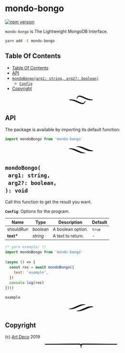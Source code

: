 # mondo-bongo

[![npm version](https://badge.fury.io/js/mondo-bongo.svg)](https://npmjs.org/package/mondo-bongo)

`mondo-bongo` is The Lightweight MongoDB Interface.

```sh
yarn add -E mondo-bongo
```

## Table Of Contents

- [Table Of Contents](#table-of-contents)
- [API](#api)
- [`mondoBongo(arg1: string, arg2?: boolean)`](#mynewpackagearg1-stringarg2-boolean-void)
  * [`Config`](#type-config)
- [Copyright](#copyright)

<p align="center"><a href="#table-of-contents"><img src=".documentary/section-breaks/0.svg?sanitize=true"></a></p>

## API

The package is available by importing its default function:

```js
import mondoBongo from 'mondo-bongo'
```

<p align="center"><a href="#table-of-contents"><img src=".documentary/section-breaks/1.svg?sanitize=true"></a></p>

## `mondoBongo(`<br/>&nbsp;&nbsp;`arg1: string,`<br/>&nbsp;&nbsp;`arg2?: boolean,`<br/>`): void`

Call this function to get the result you want.

__<a name="type-config">`Config`</a>__: Options for the program.

|   Name    |   Type    |    Description    | Default |
| --------- | --------- | ----------------- | ------- |
| shouldRun | _boolean_ | A boolean option. | `true`  |
| __text*__ | _string_  | A text to return. | -       |

```js
/* yarn example/ */
import mondoBongo from 'mondo-bongo'

(async () => {
  const res = await mondoBongo({
    text: 'example',
  })
  console.log(res)
})()
```
```
example
```

<p align="center"><a href="#table-of-contents"><img src=".documentary/section-breaks/2.svg?sanitize=true"></a></p>

## Copyright

(c) [Art Deco][1] 2019

[1]: https://artd.eco

<p align="center"><a href="#table-of-contents"><img src=".documentary/section-breaks/-1.svg?sanitize=true"></a></p>